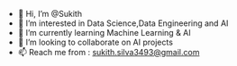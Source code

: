 - 👋 Hi, I’m @Sukith
- 👀 I’m interested in Data Science,Data Engineering and AI
- 🌱 I’m currently learning Machine Learning & AI
- 💞️ I’m looking to collaborate on AI projects
- 📫 Reach me from : sukith.silva3493@gmail.com

<!---
Sukith-1234/Sukith-1234 is a ✨ special ✨ repository because its `README.md` (this file) appears on your GitHub profile.
You can click the Preview link to take a look at your changes.
--->
